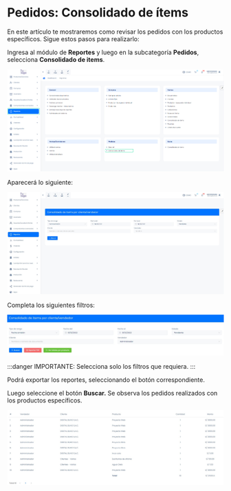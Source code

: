 # Pedidos: Consolidado de ítems
En este artículo te mostraremos como revisar los pedidos con los productos específicos.  Sigue estos pasos para realizarlo:

Ingresa al módulo de **Reportes** y luego en la subcategoría **Pedidos**, selecciona **Consolidado de items**.

![Alt text](img/Pedidos_consolidado_deItems_01.jpg)

Aparecerá lo siguiente:

![Alt text](img/Pedidos_consolidado_deItems_02.jpg)

Completa los siguientes filtros:

![Alt text](img/Pedidos_consolidado_deItems_03.jpg)

:::danger IMPORTANTE:
Selecciona solo los filtros que requiera.
:::

Podrá exportar los reportes, seleccionando el botón correspondiente.

Luego seleccione el botón **Buscar.** Se observa los pedidos realizados con los productos específicos.

![Alt text](img/Pedidos_consolidado_deItems_04.jpg)
